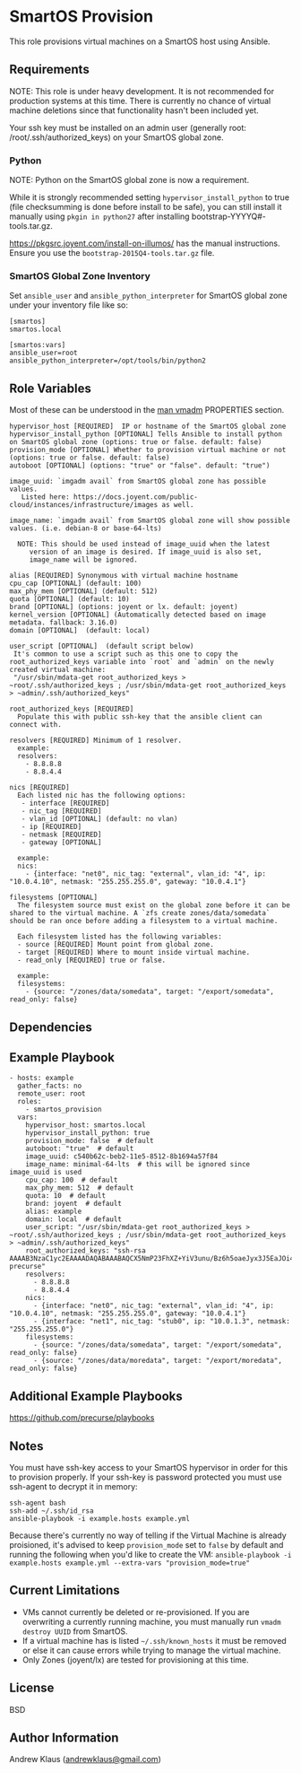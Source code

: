 SmartOS Provision
=========

This role provisions virtual machines on a SmartOS host using Ansible.

Requirements
------------

NOTE: This role is under heavy development. It is not recommended for production systems at this time. There is currently no chance of virtual machine deletions since that functionality hasn't been included yet.

Your ssh key must be installed on an admin user (generally root: /root/.ssh/authorized_keys) on your SmartOS global zone.

### Python
NOTE: Python on the SmartOS global zone is now a requirement.

While it is strongly recommended setting `hypervisor_install_python` to true (file checksumming is done before install to be safe), you can still install it manually using `pkgin in python27` after installing  bootstrap-YYYYQ#-tools.tar.gz.

https://pkgsrc.joyent.com/install-on-illumos/ has the manual instructions. Ensure you use the `bootstrap-2015Q4-tools.tar.gz` file.

### SmartOS Global Zone Inventory

Set `ansible_user` and `ansible_python_interpreter` for SmartOS global zone under your inventory file like so:

```
[smartos]
smartos.local

[smartos:vars]
ansible_user=root
ansible_python_interpreter=/opt/tools/bin/python2
```

Role Variables
--------------
Most of these can be understood in the [man vmadm](https://smartos.org/man/1m/vmadm#PROPERTIES) PROPERTIES section.
```
hypervisor_host [REQUIRED]  IP or hostname of the SmartOS global zone
hypervisor_install_python [OPTIONAL] Tells Ansible to install python on SmartOS global zone (options: true or false. default: false)
provision_mode [OPTIONAL] Whether to provision virtual machine or not (options: true or false. default: false)
autoboot [OPTIONAL] (options: "true" or "false". default: "true")

image_uuid: `imgadm avail` from SmartOS global zone has possible values.
   Listed here: https://docs.joyent.com/public-cloud/instances/infrastructure/images as well.

image_name: `imgadm avail` from SmartOS global zone will show possible values. (i.e. debian-8 or base-64-lts)

  NOTE: This should be used instead of image_uuid when the latest
     version of an image is desired. If image_uuid is also set,
     image_name will be ignored.

alias [REQUIRED] Synonymous with virtual machine hostname
cpu_cap [OPTIONAL] (default: 100)
max_phy_mem [OPTIONAL] (default: 512)
quota [OPTIONAL] (default: 10)
brand [OPTIONAL] (options: joyent or lx. default: joyent)
kernel_version [OPTIONAL] (Automatically detected based on image metadata. fallback: 3.16.0)
domain [OPTIONAL]  (default: local)

user_script [OPTIONAL]  (default script below)
 It's common to use a script such as this one to copy the root_authorized_keys variable into `root` and `admin` on the newly created virtual machine:
 "/usr/sbin/mdata-get root_authorized_keys > ~root/.ssh/authorized_keys ; /usr/sbin/mdata-get root_authorized_keys > ~admin/.ssh/authorized_keys"

root_authorized_keys [REQUIRED]
  Populate this with public ssh-key that the ansible client can connect with.

resolvers [REQUIRED] Minimum of 1 resolver.
  example:
  resolvers:
    - 8.8.8.8
    - 8.8.4.4

nics [REQUIRED]
  Each listed nic has the following options:
   - interface [REQUIRED]
   - nic_tag [REQUIRED]
   - vlan_id [OPTIONAL] (default: no vlan)
   - ip [REQUIRED]
   - netmask [REQUIRED]
   - gateway [OPTIONAL]

  example:
  nics:
    - {interface: "net0", nic_tag: "external", vlan_id: "4", ip: "10.0.4.10", netmask: "255.255.255.0", gateway: "10.0.4.1"}

filesystems [OPTIONAL]
  The filesystem source must exist on the global zone before it can be shared to the virtual machine. A `zfs create zones/data/somedata` should be ran once before adding a filesystem to a virtual machine.

  Each filesystem listed has the following variables:
  - source [REQUIRED] Mount point from global zone.
  - target [REQUIRED] Where to mount inside virtual machine.
  - read_only [REQUIRED] true or false.

  example:
  filesystems:
    - {source: "/zones/data/somedata", target: "/export/somedata", read_only: false}
```
Dependencies
------------


Example Playbook
----------------
```
- hosts: example
  gather_facts: no
  remote_user: root
  roles:
    - smartos_provision
  vars:
    hypervisor_host: smartos.local
    hypervisor_install_python: true
    provision_mode: false  # default
    autoboot: "true"  # default
    image_uuid: c540b62c-beb2-11e5-8512-8b1694a57f84
    image_name: minimal-64-lts  # this will be ignored since image_uuid is used
    cpu_cap: 100  # default
    max_phy_mem: 512  # default
    quota: 10  # default
    brand: joyent  # default
    alias: example
    domain: local  # default
    user_script: "/usr/sbin/mdata-get root_authorized_keys > ~root/.ssh/authorized_keys ; /usr/sbin/mdata-get root_authorized_keys > ~admin/.ssh/authorized_keys"
    root_authorized_keys: "ssh-rsa AAAAB3NzaC1yc2EAAAADAQABAAABAQCX5NmP23FhXZ+YiV3unu/Bz6h5oaeJyx3J5EaJOi4de0im3MV1aXZlpYnF0MfpmRxYl2S2pUEJXjW/toA48A+zYjHI7xReKZ9MpCsDBlW4Vfl6EjaoZqN3Hc4P5wK/BiMkSIgURFRJukus1ajRvV+YZiAaRyTwgkhmF20ZdOOIAPiugaoEYg+6iQ5CJZURw1VLJ+UViCC7cBcC4AOjKcbEaLf9RzjISzAs78fN7G60+P5fyAsIinDhKC2VJE/AkxjFtQAdBlt3HNhWnLfd2jmClRNA24Ob/gL3i3OWecWdEsERSypDiOFZI/sRHDKih1mkESbiZiHHMiZRCO34Fqpx precurse"
    resolvers:
      - 8.8.8.8
      - 8.8.4.4
    nics:
      - {interface: "net0", nic_tag: "external", vlan_id: "4", ip: "10.0.4.10", netmask: "255.255.255.0", gateway: "10.0.4.1"}
      - {interface: "net1", nic_tag: "stub0", ip: "10.0.1.3", netmask: "255.255.255.0"}
    filesystems:
      - {source: "/zones/data/somedata", target: "/export/somedata", read_only: false}
      - {source: "/zones/data/moredata", target: "/export/moredata", read_only: false}
```

Additional Example Playbooks
---------
https://github.com/precurse/playbooks

Notes
-----

You must have ssh-key access to your SmartOS hypervisor in order for this to provision properly.
If your ssh-key is password protected you must use ssh-agent to decrypt it in memory:

```
ssh-agent bash
ssh-add ~/.ssh/id_rsa
ansible-playbook -i example.hosts example.yml
```
Because there's currently no way of telling if the Virtual Machine is already proisioned, it's advised to keep `provision_mode` set to `false` by default and running the following when you'd like to create the VM:
`ansible-playbook -i example.hosts example.yml --extra-vars "provision_mode=true"`

Current Limitations
-------------------
- VMs cannot currently be deleted or re-provisioned. If you are overwriting a currently running machine, you must manually run `vmadm destroy UUID` from SmartOS.
- If a virtual machine has is listed `~/.ssh/known_hosts` it must be removed or else it can cause errors while trying to manage the virtual machine.
- Only Zones (joyent/lx) are tested for provisioning at this time.

License
-------

BSD

Author Information
------------------

Andrew Klaus (andrewklaus@gmail.com)
